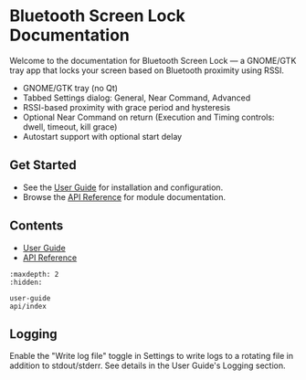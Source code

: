 # Bluetooth Screen Lock Documentation

Welcome to the documentation for Bluetooth Screen Lock — a GNOME/GTK tray app that locks your screen based on Bluetooth proximity using RSSI.

- GNOME/GTK tray (no Qt)
- Tabbed Settings dialog: General, Near Command, Advanced
- RSSI-based proximity with grace period and hysteresis
- Optional Near Command on return (Execution and Timing controls: dwell, timeout, kill grace)
- Autostart support with optional start delay

## Get Started

- See the [User Guide](user-guide.md) for installation and configuration.
- Browse the [API Reference](api/index.md) for module documentation.

## Contents

- [User Guide](user-guide.md)
- [API Reference](api/index.md)

```{toctree}
:maxdepth: 2
:hidden:

user-guide
api/index
```

## Logging

Enable the "Write log file" toggle in Settings to write logs to a rotating file in addition to stdout/stderr. See details in the User Guide's Logging section.
